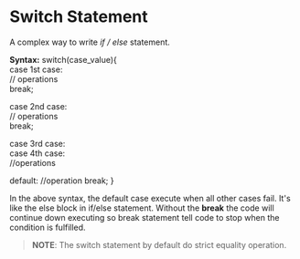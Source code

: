 # Switch Statement

A complex way to write _if / else_ statement.

**Syntax:** switch(case_value){ <br/>
case 1st case: <br/>
// operations <br/>
break; <br/>

case 2nd case: <br/>
// operations <br/>
break; <br/>

case 3rd case:<br/>
case 4th case:<br/>
//operations <br/>

default:
//operation
break;
}

In the above syntax, the default case execute when all other cases fail. It's like the else block in if/else statement. Without the **break** the code will continue down executing so break statement tell code to stop when the condition is fulfilled.

> **NOTE**: The switch statement by default do strict equality operation.

